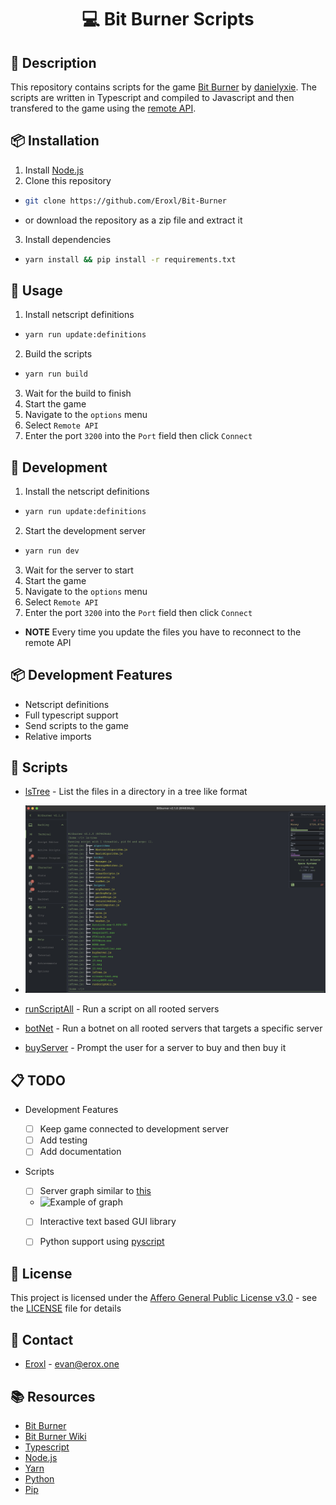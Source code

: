 <h1 align="center">
  💻 Bit Burner Scripts
</h1>

## 📝 Description
This repository contains scripts for the game [Bit Burner](https://github.com/danielyxie/bitburner) by [danielyxie](https://github.com/danielyxie).
The scripts are written in Typescript and compiled to Javascript and then transfered to the game using the [remote API](https://bitburner.readthedocs.io/en/latest/remoteapi.html).

## 📦 Installation
1. Install [Node.js](https://nodejs.org/en/download/)
2. Clone this repository
- ```bash
  git clone https://github.com/Eroxl/Bit-Burner
  ```
- or download the repository as a zip file and extract it

3. Install dependencies
- ```bash
  yarn install && pip install -r requirements.txt 
  ```

## 🚀 Usage
1. Install netscript definitions
- ```bash
  yarn run update:definitions
  ```
2. Build the scripts
- ```bash
  yarn run build
  ```
3. Wait for the build to finish
4. Start the game
5. Navigate to the `options` menu
6. Select `Remote API`
7. Enter the port `3200` into the `Port` field then click `Connect`

## 💾 Development
1. Install the netscript definitions
- ```bash
  yarn run update:definitions
  ```
2. Start the development server
- ```bash
  yarn run dev
  ```
3. Wait for the server to start
4. Start the game
5. Navigate to the `options` menu
6. Select `Remote API`
7. Enter the port `3200` into the `Port` field then click `Connect`
  - **NOTE** Every time you update the files you have to reconnect to the remote API

## 📦 Development Features
- Netscript definitions
- Full typescript support
- Send scripts to the game
- Relative imports

## 🎁 Scripts
- [lsTree](src/lsTree.ts) - List the files in a directory in a tree like format
- <img src="https://raw.githubusercontent.com/Eroxl/Bit-Burner/main/images/ls-tree.png" height="300" alt="lsTree Example" />

- [runScriptAll](src/runScriptAll.ts) - Run a script on all rooted servers
- [botNet](src/botNet/runNet.ts) - Run a botnet on all rooted servers that targets a specific server
- [buyServer](src/buyServer.ts) - Prompt the user for a server to buy and then buy it

## 📋 TODO
- Development Features
  - [ ] Keep game connected to development server
  - [ ] Add testing
  - [ ] Add documentation
- Scripts
  - [ ] Server graph similar to [this](https://gist.github.com/nanodn/11979b481d41eeab980170cb7487953c)
  - <img src="https://cdn.discordapp.com/attachments/924854581471633419/1020724517846388796/unknown.png" height="300" alt="Example of graph" />

  - [ ] Interactive text based GUI library
  - [ ] Python support using [pyscript](https://pyscript.net/)


## 📜 License
This project is licensed under the [Affero General Public License v3.0](https://www.gnu.org/licenses/agpl-3.0.en.html) - see the [LICENSE](LICENSE) file for details

## 📧 Contact
- [Eroxl](github.com/eroxl) - evan@erox.one

## 📚 Resources
- [Bit Burner](https://github.com/danielyxie/bitburner)
- [Bit Burner Wiki](https://bitburner.readthedocs.io/en/latest/index.html)
- [Typescript](https://www.typescriptlang.org/)
- [Node.js](https://nodejs.org/en/)
- [Yarn](https://yarnpkg.com/)
- [Python](https://www.python.org/)
- [Pip](https://pypi.org/project/pip/)
